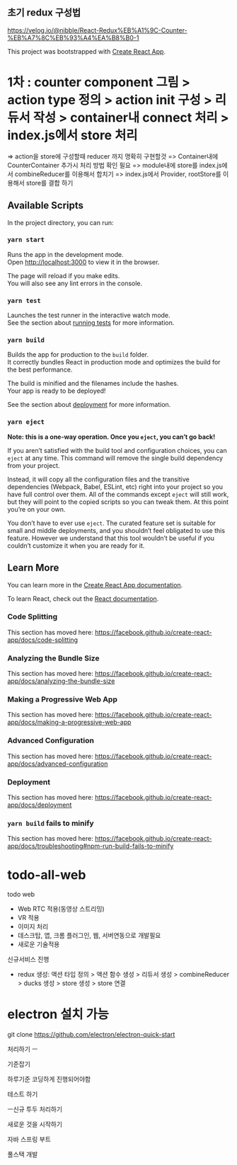 ## 초기 redux 구성법

https://velog.io/@nibble/React-Redux%EB%A1%9C-Counter-%EB%A7%8C%EB%93%A4%EA%B8%B0-1

This project was bootstrapped with [Create React App](https://github.com/facebook/create-react-app).

# 1차 : counter component 그림 > action type 정의 > action init 구성 > 리듀서 작성 > container내 connect 처리 > index.js에서 store 처리

=> action을 store에 구성할때 reducer 까지 명확히 구현할것
=> Container내에 CounterContainer 추가시 처리 방법 확인 필요
=> module내에 store를 index.js에서 combineReducer를 이용해서 합치기
=> index.js에서 Provider, rootStore를 이용해서 store를 결합 하기

## Available Scripts

In the project directory, you can run:

### `yarn start`

Runs the app in the development mode.<br />
Open [http://localhost:3000](http://localhost:3000) to view it in the browser.

The page will reload if you make edits.<br />
You will also see any lint errors in the console.

### `yarn test`

Launches the test runner in the interactive watch mode.<br />
See the section about [running tests](https://facebook.github.io/create-react-app/docs/running-tests) for more information.

### `yarn build`

Builds the app for production to the `build` folder.<br />
It correctly bundles React in production mode and optimizes the build for the best performance.

The build is minified and the filenames include the hashes.<br />
Your app is ready to be deployed!

See the section about [deployment](https://facebook.github.io/create-react-app/docs/deployment) for more information.

### `yarn eject`

**Note: this is a one-way operation. Once you `eject`, you can’t go back!**

If you aren’t satisfied with the build tool and configuration choices, you can `eject` at any time. This command will remove the single build dependency from your project.

Instead, it will copy all the configuration files and the transitive dependencies (Webpack, Babel, ESLint, etc) right into your project so you have full control over them. All of the commands except `eject` will still work, but they will point to the copied scripts so you can tweak them. At this point you’re on your own.

You don’t have to ever use `eject`. The curated feature set is suitable for small and middle deployments, and you shouldn’t feel obligated to use this feature. However we understand that this tool wouldn’t be useful if you couldn’t customize it when you are ready for it.

## Learn More

You can learn more in the [Create React App documentation](https://facebook.github.io/create-react-app/docs/getting-started).

To learn React, check out the [React documentation](https://reactjs.org/).

### Code Splitting

This section has moved here: https://facebook.github.io/create-react-app/docs/code-splitting

### Analyzing the Bundle Size

This section has moved here: https://facebook.github.io/create-react-app/docs/analyzing-the-bundle-size

### Making a Progressive Web App

This section has moved here: https://facebook.github.io/create-react-app/docs/making-a-progressive-web-app

### Advanced Configuration

This section has moved here: https://facebook.github.io/create-react-app/docs/advanced-configuration

### Deployment

This section has moved here: https://facebook.github.io/create-react-app/docs/deployment

### `yarn build` fails to minify

This section has moved here: https://facebook.github.io/create-react-app/docs/troubleshooting#npm-run-build-fails-to-minify

# todo-all-web

todo web

- Web RTC 적용(동영상 스트리밍)
- VR 적용
- 이미지 처리
- 데스크탑, 앱, 크롬 플러그인, 웹, 서버연동으로 개발필요
- 새로운 기술적용

신규서비스 진행
- redux 생성: 액션 타입 정의 > 액션 함수 생성 > 리듀서 생성 > combineReducer > ducks 생성 > store 생성 > store 연결

# electron 설치 가능
git clone https://github.com/electron/electron-quick-start 

처리하기 ㅡ

기준잡기

하루기준 코딩하게 진행되어야함

테스트 하기

ㅡ신규 투두 처리하기

새로운 것을 시작하기

자바 스프링 부트

풀스택 개발
